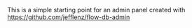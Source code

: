 This is a simple starting point for an admin panel created with https://github.com/jefflenz/flow-db-admin
